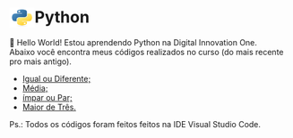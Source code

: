 # <img align="top" alt="Amanda-Python" height="35" width="45" src="https://raw.githubusercontent.com/devicons/devicon/master/icons/python/python-original.svg">Python 

<p>👋 Hello World! Estou aprendendo Python na Digital Innovation One. <br>
 Abaixo você encontra meus códigos realizados no curso (do mais recente pro mais antigo).</p> 
 
<ul>
  <li><a href="https://github.com/amandavsadev/Python/blob/main/IgualDiferente.py" target="_blank"> Igual ou Diferente;</a></li>
  <li><a href="https://github.com/amandavsadev/Python/blob/main/Media.py" target="_blank"> Média;</a></li>
  <li><a href="https://github.com/amandavsadev/Python/blob/main/ImparPar.py" target="_blank"> ímpar ou Par;</a></li>
  <li><a href="https://github.com/amandavsadev/Python/blob/main/MaiorTres.py" target"_blank"> Maior de Três.</a></li>
</ul>

<p> Ps.: Todos os códigos foram feitos feitos na IDE Visual Studio Code. </p>
